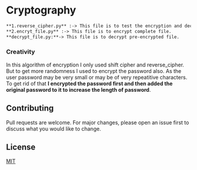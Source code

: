 # Cryptography
```markdown
**1.reverse_cipher.py** :-> This file is to test the encryption and decryption in console.
**2.encryt_file.py** :-> This file is to encrypt complete file.
**decrypt_file.py:**-> This file is to decrypt pre-encrypted file.
```
### Creativity
In this algorithm of encryption I only used shift cipher and reverse_cipher.
But to get more randomness I used to encrypt the password also.
As the user password may be very small or may be of very repeatitive characters.
To get rid of that **I encrypted the password first and then added the original password to it to increase the length of password**.

## Contributing
Pull requests are welcome. For major changes, please open an issue first to discuss what you would like to change.

## License
[MIT](https://choosealicense.com/licenses/mit/)
